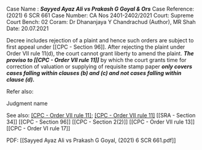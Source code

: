 Case Name : ***Sayyed Ayaz Ali vs Prakash G Goyal & Ors***
Case Reference: (2021) 6 SCR 661
Case Number: CA Nos 2401-2402/2021
Court: Supreme Court
Bench: 02
Coram: Dr Dhananjaya Y Chandrachud (Author), MR Shah
Date: 20.07.2021

Decree includes rejection of a plaint and hence such orders are subject to first appeal under [[CPC - Section 96]]. 
After rejecting the plaint under Order VII rule 11(d), the court cannot grant liberty to amend the plaint.
***The proviso to [[CPC - Order VII rule 11]]*** by which the court grants time for correction of valuation or supplying of requisite stamp paper ***only covers cases falling within clauses (b) and (c) and not cases falling within clause (d).***

Refer also:

Judgment name

See also:
[[CPC - Order VII rule 11]](b); [[CPC - Order VII rule 11]](d)
[[SRA - Section 34]]
[[CPC - Section 96]]
[[CPC - Section 2(2)]]
[[CPC - Order VII rule 13]]
[[CPC - Order VI rule 17]]

PDF:
[[Sayyed Ayaz Ali vs Prakash G Goyal, (2021) 6 SCR 661.pdf]]